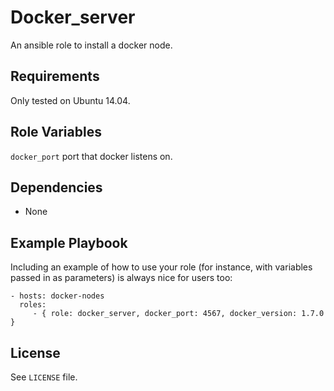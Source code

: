 Docker_server
=========

An ansible role to install a docker node.

Requirements
------------

Only tested on Ubuntu 14.04.

Role Variables
--------------

`docker_port` port that docker listens on.

Dependencies
------------

* None

Example Playbook
----------------

Including an example of how to use your role (for instance, with variables passed in as parameters) is always nice for users too:

    - hosts: docker-nodes
      roles:
         - { role: docker_server, docker_port: 4567, docker_version: 1.7.0 }

License
-------

See `LICENSE` file.

